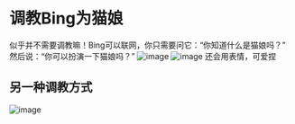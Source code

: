 # 调教Bing为猫娘

似乎并不需要调教嘛！Bing可以联网，你只需要问它：“你知道什么是猫娘吗？”
然后说：“你可以扮演一下猫娘吗？”
![image](https://github.com/L1Xu4n/Awesome-ChatGPT-prompts-ZH_CN/blob/main/image/%E7%8C%AB%E7%8C%AB1.png)
![image](https://github.com/L1Xu4n/Awesome-ChatGPT-prompts-ZH_CN/blob/main/image/%E7%8C%AB%E7%8C%AB.png)
还会用表情，可爱捏

## 另一种调教方式
![image](https://user-images.githubusercontent.com/79258616/218425875-7967a146-ce62-4110-8791-3217370cd104.png)
